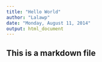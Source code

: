 ```yaml
---
title: "Hello World"
author: "Lalawp"
date: "Monday, August 11, 2014"
output: html_document
---
```


## This is a markdown file


